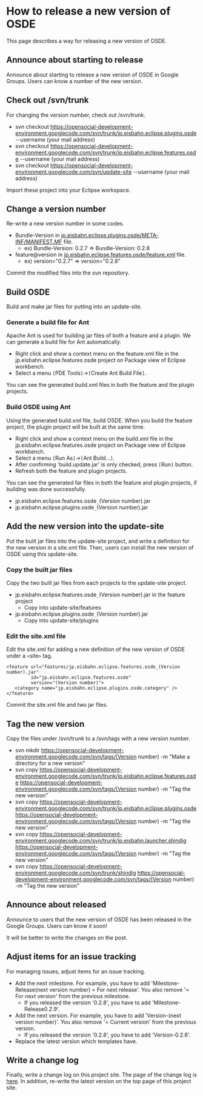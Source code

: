 # How to release a new version of OSDE #

This page describes a way for releasing a new version of OSDE.

## Announce about starting to release ##

Announce about starting to release a new version of OSDE in Google Groups. Users can know a number of the new version.

## Check out /svn/trunk ##

For changing the version number, check out /svn/trunk.

  * svn checkout https://opensocial-development-environment.googlecode.com/svn/trunk/jp.eisbahn.eclipse.plugins.osde --username (your mail address)
  * svn checkout https://opensocial-development-environment.googlecode.com/svn/trunk/jp.eisbahn.eclipse.features.osde --username (your mail address)
  * svn checkout https://opensocial-development-environment.googlecode.com/svn/update-site --username (your mail address)

Import these project into your Eclipse workspace.

## Change a version number ##

Re-write a new version number in some codes.

  * Bundle-Version in [jp.eisbahn.eclipse.plugins.osde/META-INF/MANIFEST.MF](http://code.google.com/p/opensocial-development-environment/source/browse/trunk/jp.eisbahn.eclipse.plugins.osde/META-INF/MANIFEST.MF) file.
    * ex) Bundle-Version: 0.2.7 => Bundle-Version: 0.2.8
  * feature@version in [jp.eisbahn.eclipse.features.osde/feature.xml](http://code.google.com/p/opensocial-development-environment/source/browse/trunk/jp.eisbahn.eclipse.features.osde/feature.xml) file.
    * ex) version="0.2.7" => version="0.2.8"

Commit the modified files into the svn repository.

## Build OSDE ##

Build and make jar files for putting into an update-site.

### Generate a build file for Ant ###

Apache Ant is used for building jar files of both a feature and a plugin. We can generate a build file for Ant automatically.

  * Right click and show a context menu on the feature.xml file in the jp.eisbahn.eclipse.features.osde project on Package view of Eclipse workbench.
  * Select a menu `[`PDE Tools`]`->`[`Create Ant Build File`]`.

You can see the generated build.xml files in both the feature and the plugin projects.

### Build OSDE using Ant ###

Using the generated build.xml file, build OSDE. When you build the feature project, the plugin project will be built at the same time.

  * Right click and show a context menu on the build.xml file in the jp.eisbahn.eclipse.features.osde project on Package view of Eclipse workbench.
  * Select a menu `[`Run As`]`->`[`Ant Build...`]`.
  * After confirming 'build.update.jar' is only checked, press `[`Run`]` button.
  * Refresh both the feature and plugin projects.

You can see the generated far files in both the feature and plugin projects, if building was done successfully.

  * jp.eisbahn.eclipse.features.osde`_`(Version number).jar
  * jp.eisbahn.eclipse.plugins.osde`_`(Version number).jar

## Add the new version into the update-site ##

Put the built jar files into the update-site project, and write a definition for the new version in a site.xml file. Then, users can install the new version of OSDE using this update-site.

### Copy the built jar files ###

Copy the two built jar files from each projects to the update-site project.

  * jp.eisbahn.eclipse.features.osde`_`(Version number).jar in the feature project
    * Copy into update-site/features
  * jp.eisbahn.eclipse.plugins.osde`_`(Version number).jar
    * Copy into update-site/plugins

### Edit the site.xml file ###

Edit the site.xml for adding a new definition of the new version of OSDE under a `<`site`>` tag.

```
<feature url="features/jp.eisbahn.eclipse.features.osde_(Version number).jar"
         id="jp.eisbahn.eclipse.features.osde"
         version="(Version number)">
   <category name="jp.eisbahn.eclipse.plugins.osde.category" />
</feature>
```

Commit the site.xml file and two jar files.

## Tag the new version ##

Copy the files under /svn/trunk to a /svn/tags with a new version number.

  * svn mkdir https://opensocial-development-environment.googlecode.com/svn/tags/(Version number) -m "Make a directory for a new version"
  * svn copy https://opensocial-development-environment.googlecode.com/svn/trunk/jp.eisbahn.eclipse.features.osde https://opensocial-development-environment.googlecode.com/svn/tags/(Version number) -m "Tag the new version"
  * svn copy https://opensocial-development-environment.googlecode.com/svn/trunk/jp.eisbahn.eclipse.plugins.osde https://opensocial-development-environment.googlecode.com/svn/tags/(Version number) -m "Tag the new version"
  * svn copy https://opensocial-development-environment.googlecode.com/svn/trunk/jp.eisbahn.launcher.shindig https://opensocial-development-environment.googlecode.com/svn/tags/(Version number) -m "Tag the new version"
  * svn copy https://opensocial-development-environment.googlecode.com/svn/trunk/shindig https://opensocial-development-environment.googlecode.com/svn/tags/(Version number) -m "Tag the new version"

## Announce about released ##

Announce to users that the new version of OSDE has been released in the Google Groups. Users can know it soon!

It will be better to write the changes on the post.

## Adjust items for an issue tracking ##

For managing issues, adjust items for an issue tracking.

  * Add the next milestone. For example, you have to add 'Milestone-Release(next version number) = For next release'. You also remove '= For next version' from the previous milestone.
    * If you released the version '0.2.8', you have to add 'Milestone-Release0.2.9'.
  * Add the next version. For example, you have to add 'Version-(next version number)'. You also remove '= Current version' from the previous version.
    * If you released the version '0.2.8', you have to add 'Version-0.2.8'.
  * Replace the latest version which templates have.

## Write a change log ##

Finally, write a change log on this project site. The page of the change log is [here](ChangeLog.md). In addition, re-write the latest version on the top page of this project site.